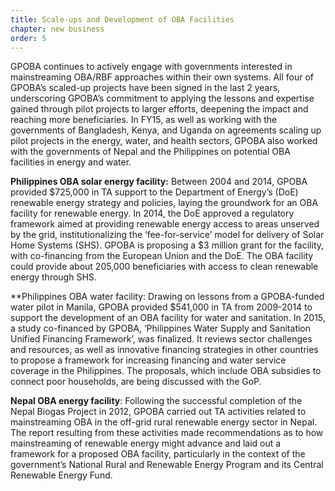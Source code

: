 ```yaml
---
title: Scale-ups and Development of OBA Facilities
chapter: new business
order: 5
---
```


GPOBA continues to actively engage with governments interested in mainstreaming OBA/RBF approaches within their own systems. All four of GPOBA’s scaled-up projects have been signed in the last 2 years, underscoring GPOBA’s commitment to applying the lessons and expertise gained through pilot projects to larger efforts, deepening the impact and reaching more beneficiaries. In FY15, as well as working with the governments of Bangladesh, Kenya, and Uganda on agreements scaling up pilot projects in the energy, water, and health sectors, GPOBA also worked with the governments of Nepal and the Philippines on potential OBA facilities in energy and water.

**Philippines OBA solar energy facility:** Between 2004 and 2014, GPOBA provided $725,000 in TA support to the Department of Energy’s (DoE) renewable energy strategy and policies, laying the groundwork for an OBA facility for renewable energy. In 2014, the DoE approved a regulatory framework aimed at providing renewable energy access to areas unserved by the grid, institutionalizing the ‘fee-for-service’ model for delivery of Solar Home Systems (SHS). GPOBA is proposing a $3 million grant for the facility, with co-financing from the European Union and the DoE. The OBA facility could provide about 205,000 beneficiaries with access to clean renewable energy through SHS.

**Philippines OBA water facility: Drawing on lessons from a GPOBA-funded water pilot in Manila, GPOBA provided $541,000 in TA from 2009-2014 to support the development of an OBA facility for water and sanitation. In 2015, a study co-financed by GPOBA, ‘Philippines Water Supply and Sanitation Unified Financing Framework’, was finalized. It reviews sector challenges and resources, as well as innovative financing strategies in other countries to propose a framework for increasing financing and water service coverage in the Philippines. The proposals, which include OBA subsidies to connect poor households, are being discussed with the GoP. 

**Nepal OBA energy facility**: Following the successful completion of the Nepal Biogas Project in 2012, GPOBA carried out TA activities related to mainstreaming OBA in the off-grid rural renewable energy sector in Nepal. The report resulting from these activities made recommendations as to how mainstreaming of renewable energy might advance and laid out a framework for a proposed OBA facility, particularly in the context of the government’s National Rural and Renewable Energy Program and its Central Renewable Energy Fund.
